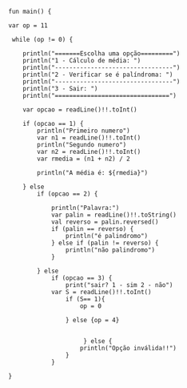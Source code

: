






    fun main() {
    
    var op = 11
   
     while (op != 0) {
    
        println("=======Escolha uma opção=========")
        println("1 - Cálculo de média: ")
        println("---------------------------------")
        println("2 - Verificar se é palíndroma: ")
        println("---------------------------------")
        println("3 - Sair: ")
        println("================================")
        
        var opcao = readLine()!!.toInt()

        if (opcao == 1) {
            println("Primeiro numero")
            var n1 = readLine()!!.toInt()
            println("Segundo numero")
            var n2 = readLine()!!.toInt()
            var rmedia = (n1 + n2) / 2

            println("A média é: ${rmedia}")

        } else
            if (opcao == 2) {

                println("Palavra:")
                var palin = readLine()!!.toString()
                val reverso = palin.reversed()
                if (palin == reverso) {
                    println("é palindromo")
                } else if (palin != reverso) {
                    println("não palindromo")
                }

            } else
                if (opcao == 3) {
                    print("sair? 1 - sim 2 - não")
                var S = readLine()!!.toInt()
                    if (S== 1){
                        op = 0

                    } else {op = 4}


                         } else {
                        println("Opção inválida!!")
                    }
                }

    }
